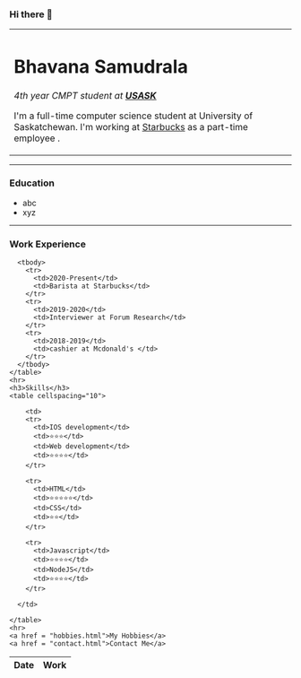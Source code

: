 ### Hi there 👋

<!--
**BhavanaSamudrala/BhavanaSamudrala** is a ✨ _special_ ✨ repository because its `README.md` (this file) appears on your GitHub profile.

Here are some ideas to get you started:

- 🔭 I’m currently working on ...
- 🌱 I’m currently learning ...
- 👯 I’m looking to collaborate on ...
- 🤔 I’m looking for help with ...
- 💬 Ask me about ...
- 📫 How to reach me: ...
- 😄 Pronouns: ...
- ⚡ Fun fact: ...
-->
<!DOCTYPE html>
<html lang="en" dir="ltr">
  <head>
    <meta charset="utf-8">
    <link rel="stylesheet" href="css/styles.css">
  </head>

  <body>
    <table cellspacing = "20">
      <tr>
        <td>
          <h1>Bhavana Samudrala</h1>
        <p>
          <em>4th year CMPT student at <strong><a href="https://www.usask.ca">USASK</a> </strong></em>
        </p>
        <p>
          I'm a full-time computer science student at University of Saskatchewan. I'm working at
          <a href="https://www.starbucks.ca/?gclid=CjwKCAjwrqqSBhBbEiwAlQeqGu1kAnaLTJRqX-6UhNoAp_nK-dGWdvbqZ1s31757vLgl_hVPdWeIshoC4GEQAvD_BwE">Starbucks</a>
           as a part-time employee </a>.
        </p>
      </td>
      </tr>
    </table>
    <hr>
    <h3><strong>Education </strong></h3>
    <ul>
      <li> abc</li>
      <li> xyz</li>
    </ul>
    <hr>
    <h3>Work Experience</h3>
    <table cellspacing = "10">
      <thead>
        <tr align = "left">
          <th>Date</th>
          <th>Work</th>
        </tr>
      </thead>

      <tbody>
        <tr>
          <td>2020-Present</td>
          <td>Barista at Starbucks</td>
        </tr>
        <tr>
          <td>2019-2020</td>
          <td>Interviewer at Forum Research</td>
        </tr>
        <tr>
          <td>2018-2019</td>
          <td>cashier at Mcdonald's </td>
        </tr>
      </tbody>
    </table>
    <hr>
    <h3>Skills</h3>
    <table cellspacing="10">

        <td>
        <tr>
          <td>IOS development</td>
          <td>⭐⭐⭐</td>
          <td>Web development</td>
          <td>⭐⭐⭐⭐</td>
        </tr>

        <tr>
          <td>HTML</td>
          <td>⭐⭐⭐⭐⭐</td>
          <td>CSS</td>
          <td>⭐⭐</td>
        </tr>

        <tr>
          <td>Javascript</td>
          <td>⭐⭐⭐⭐</td>
          <td>NodeJS</td>
          <td>⭐⭐⭐⭐</td>
        </tr>

      </td>

    </table>
    <hr>
    <a href = "hobbies.html">My Hobbies</a>
    <a href = "contact.html">Contact Me</a>
  </body>
</html>
